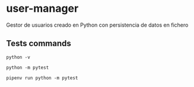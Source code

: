 # user-manager

Gestor de usuarios creado en Python con persistencia de datos en fichero

## Tests commands

```
python -v
```

```
python -m pytest
```

```
pipenv run python -m pytest
```
